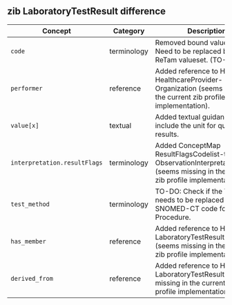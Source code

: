 ## zib LaboratoryTestResult difference

| Concept         | Category          | Description                             | 
|-----------------|-------------------|-----------------------------------------|
| `code` | terminology | Removed bound valuesets. Need to be replaced by a ReTam valueset. (TO-DO)|
| `performer` | reference | Added reference to HdBe-HealthcareProvider-Organization (seems missing in the current zib profile implementation). |
|`value[x]`| textual | Added textual guidance to include the unit for quantitative results. | 
|`interpretation.resultFlags` | terminology | Added ConceptMap ResultFlagsCodelist-to-ObservationInterpretation (seems missing in the currenct zib profile implementation).|
| `test_method` | terminology | TO-DO: Check if the ValueSet needs to be replaced with the SNOMED-CT code for Procedure. |
| `has_member` | reference | Added reference to HdBe-LaboratoryTestResult.Specimen (seems missing in the current zib profile implementation). |
| `derived_from` | reference | Added reference to HdBe-LaboratoryTestResult (seems missing in the current zib profile implementation). |
